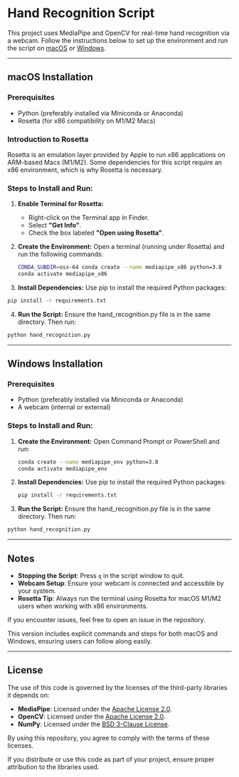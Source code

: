 # Hand Recognition Script

This project uses MediaPipe and OpenCV for real-time hand recognition via a webcam. Follow the instructions below to set up the environment and run the script on [macOS](#macos-installation) or [Windows](#windows-installation).

---

## macOS Installation

### Prerequisites
- Python (preferably installed via Miniconda or Anaconda)
- Rosetta (for x86 compatibility on M1/M2 Macs)

### Introduction to Rosetta
Rosetta is an emulation layer provided by Apple to run x86 applications on ARM-based Macs (M1/M2). Some dependencies for this script require an x86 environment, which is why Rosetta is necessary.

### Steps to Install and Run:

1. **Enable Terminal for Rosetta:**
   - Right-click on the Terminal app in Finder.
   - Select **"Get Info"**.
   - Check the box labeled **"Open using Rosetta"**.

2. **Create the Environment:**
   Open a terminal (running under Rosetta) and run the following commands:

   ```bash
   CONDA_SUBDIR=osx-64 conda create --name mediapipe_x86 python=3.8
   conda activate mediapipe_x86 
   ```

3.	**Install Dependencies:**
   Use pip to install the required Python packages:
   ```bash
   pip install -r requirements.txt 
   ```
4.	**Run the Script:**
   Ensure the hand_recognition.py file is in the same directory. Then run:
   ```bash
   python hand_recognition.py
   ```

---

## Windows Installation

### Prerequisites
- Python (preferably installed via Miniconda or Anaconda)
- A webcam (internal or external)

### Steps to Install and Run:

1. **Create the Environment:**
   Open Command Prompt or PowerShell and run:
   ```bash
   conda create --name mediapipe_env python=3.8
   conda activate mediapipe_env
   ```

2. **Install Dependencies:**
   Use pip to install the required Python packages:
   ```bash
   pip install -r requirements.txt 
   ```
   
3.	**Run the Script:**
   Ensure the hand_recognition.py file is in the same directory. Then run:
   ```bash
   python hand_recognition.py
   ```
---

## Notes

- **Stopping the Script**: Press `q` in the script window to quit.
- **Webcam Setup**: Ensure your webcam is connected and accessible by your system.
- **Rosetta Tip**: Always run the terminal using Rosetta for macOS M1/M2 users when working with x86 environments.

If you encounter issues, feel free to open an issue in the repository.

This version includes explicit commands and steps for both macOS and Windows, ensuring users can follow along easily.

---

## License

The use of this code is governed by the licenses of the third-party libraries it depends on:

- **MediaPipe**: Licensed under the [Apache License 2.0](https://github.com/google/mediapipe/blob/master/LICENSE).
- **OpenCV**: Licensed under the [Apache License 2.0](https://github.com/opencv/opencv/blob/master/LICENSE).
- **NumPy**: Licensed under the [BSD 3-Clause License](https://github.com/numpy/numpy/blob/main/LICENSE.txt).

By using this repository, you agree to comply with the terms of these licenses.

If you distribute or use this code as part of your project, ensure proper attribution to the libraries used.
